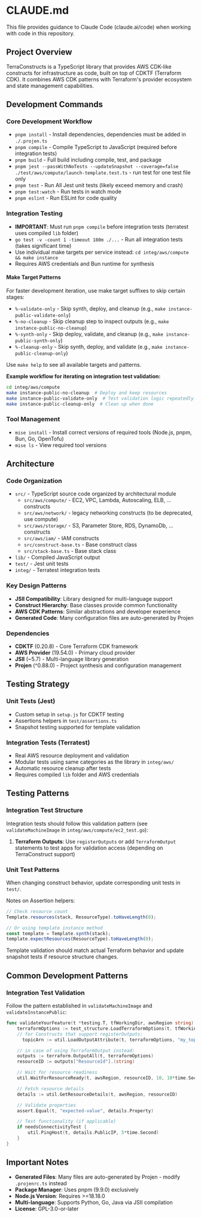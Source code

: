 # CLAUDE.md

This file provides guidance to Claude Code (claude.ai/code) when working with code in this repository.

## Project Overview

TerraConstructs is a TypeScript library that provides AWS CDK-like constructs for infrastructure as code, built on top of CDKTF (Terraform CDK). It combines AWS CDK patterns with Terraform's provider ecosystem and state management capabilities.

## Development Commands

### Core Development Workflow

- `pnpm install` - Install dependencies, dependencies must be added in `./.projen.ts`
- `pnpm compile` - Compile TypeScript to JavaScript (required before integration tests)
- `pnpm build` - Full build including compile, test, and package
- `pnpm jest --passWithNoTests --updateSnapshot --coverage=false ./test/aws/compute/launch-template.test.ts` - run test for one test file only
- `pnpm test` - Run All Jest unit tests (likely exceed memory and crash)
- `pnpm test:watch` - Run tests in watch mode
- `pnpm eslint` - Run ESLint for code quality

### Integration Testing

- **IMPORTANT**: Must run `pnpm compile` before integration tests (terratest uses compiled `lib` folder)
- `go test -v -count 1 -timeout 180m ./...` - Run all integration tests (takes significant time)
- Use individual make targets per service instead: `cd integ/aws/compute && make instance`
- Requires AWS credentials and Bun runtime for synthesis

#### Make Target Patterns

For faster development iteration, use make target suffixes to skip certain stages:

- `%-validate-only` - Skip synth, deploy, and cleanup (e.g., `make instance-public-validate-only`)
- `%-no-cleanup` - Skip cleanup step to inspect outputs (e.g., `make instance-public-no-cleanup`)
- `%-synth-only` - Skip deploy, validate, and cleanup (e.g., `make instance-public-synth-only`)
- `%-cleanup-only` - Skip synth, deploy, and validate (e.g., `make instance-public-cleanup-only`)

Use `make help` to see all available targets and patterns.

**Example workflow for iterating on integration test validation:**

```bash
cd integ/aws/compute
make instance-public-no-cleanup  # Deploy and keep resources
make instance-public-validate-only  # Test validation logic repeatedly
make instance-public-cleanup-only  # Clean up when done
```

### Tool Management

- `mise install` - Install correct versions of required tools (Node.js, pnpm, Bun, Go, OpenTofu)
- `mise ls` - View required tool versions

## Architecture

### Code Organization

- `src/` - TypeScript source code organized by architectural module
  - `src/aws/compute/` - EC2, VPC, Lambda, Autoscaling, ELB, ... constructs
  - `src/aws/network/` - legacy networking constructs (to be deprecated, use compute)
  - `src/aws/storage/` - S3, Parameter Store, RDS, DynamoDb, ... constructs
  - `src/aws/iam/` - IAM constructs
  - `src/construct-base.ts` - Base construct class
  - `src/stack-base.ts` - Base stack class
- `lib/` - Compiled JavaScript output
- `test/` - Jest unit tests
- `integ/` - Terratest integration tests

### Key Design Patterns

- **JSII Compatibility**: Library designed for multi-language support
- **Construct Hierarchy**: Base classes provide common functionality
- **AWS CDK Patterns**: Similar abstractions and developer experience
- **Generated Code**: Many configuration files are auto-generated by Projen

### Dependencies

- **CDKTF** (0.20.8) - Core Terraform CDK framework
- **AWS Provider** (19.54.0) - Primary cloud provider
- **JSII** (~5.7) - Multi-language library generation
- **Projen** (^0.88.0) - Project synthesis and configuration management

## Testing Strategy

### Unit Tests (Jest)

- Custom setup in `setup.js` for CDKTF testing
- Assertions helpers in `test/assertions.ts`
- Snapshot testing supported for template validation

### Integration Tests (Terratest)

- Real AWS resource deployment and validation
- Modular tests using same categories as the library in `integ/aws/`
- Automatic resource cleanup after tests
- Requires compiled `lib` folder and AWS credentials

## Testing Patterns

### Integration Test Structure

Integration tests should follow this validation pattern (see `validateMachineImage` in `integ/aws/compute/ec2_test.go`):

1. **Terraform Outputs**: Use `registerOutputs` or add `TerraformOutput` statements to test apps for validation access (depending on TerraConstruct support)

### Unit Test Patterns

When changing construct behavior, update corresponding unit tests in `test/`.

Notes on Assertion helpers:

```typescript
// Check resource count
Template.resources(stack, ResourceType).toHaveLength(0);

// Or using template instance method
const template = Template.synth(stack);
template.expectResources(ResourceType).toHaveLength(0);
```

Template validation should match actual Terraform behavior and update snapshot tests if resource structure changes.

## Common Development Patterns

### Integration Test Validation

Follow the pattern established in `validateMachineImage` and `validateInstancePublic`:

```go
func validateYourFeature(t *testing.T, tfWorkingDir, awsRegion string) {
    terraformOptions := test_structure.LoadTerraformOptions(t, tfWorkingDir)
    // for Constructs that support registerOutputs:
	  topicArn := util.LoadOutputAttribute(t, terraformOptions, "my_topic", "topicArn")

    // in case of using TerraformOutput instead:
    outputs := terraform.OutputAll(t, terraformOptions)
    resourceID := outputs["ResourceId"].(string)

    // Wait for resource readiness
    util.WaitForResourceReady(t, awsRegion, resourceID, 10, 10*time.Second)

    // Fetch resource details
    details := util.GetResourceDetails(t, awsRegion, resourceID)

    // Validate properties
    assert.Equal(t, "expected-value", details.Property)

    // Test functionality (if applicable)
    if needsConnectivityTest {
        util.PingHost(t, details.PublicIP, 5*time.Second)
    }
}
```

## Important Notes

- **Generated Files**: Many files are auto-generated by Projen - modify `.projenrc.ts` instead
- **Package Manager**: Uses pnpm (9.9.0) exclusively
- **Node.js Version**: Requires >=18.18.0
- **Multi-language**: Supports Python, Go, Java via JSII compilation
- **License**: GPL-3.0-or-later
